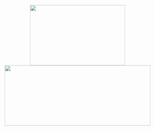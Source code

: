 <div align="center" style="display: flex; flex-direction: column; align-items: center;">
    <div style="background-image: url('https://raw.githubusercontent.com/PedroLMaia/PedroLMaia/e4c718c855161b714a9f6f09021b57c718400846/Ondas.svg'); width: 100%; background-size: cover; display: flex; justify-content: center; align-items: center; text-align: center; padding: 20px;">
      <div style="text-align: center; padding: 5px;">
        <img src="https://git-stats-private-git-main-pedrolmaia.vercel.app/api/top-langs/?username=PedroLMaia&layout=compact&langs_count=7&theme=merko" width="300" height="190">
        <img src="https://git-stats-private-git-main-pedrolmaia.vercel.app/api?username=PedroLMaia&show_icons=true&theme=merko&include_all_commits=true&count_private=true" width="460" height="190">
      </div>
    </div>
  </div>
